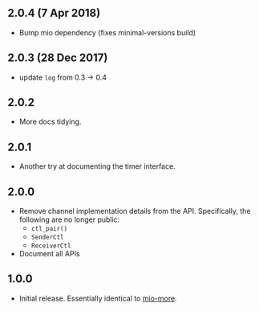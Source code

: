 ## 2.0.4 (7 Apr 2018)

* Bump mio dependency (fixes minimal-versions build)

## 2.0.3 (28 Dec 2017)

* update `log` from 0.3 -> 0.4

## 2.0.2

* More docs tidying.

## 2.0.1

* Another try at documenting the timer interface.

## 2.0.0

* Remove channel implementation details from the API.  Specifically, the following are no longer public:
  * `ctl_pair()`
  * `SenderCtl`
  * `ReceiverCtl`
* Document all APIs

## 1.0.0

* Initial release.  Essentially identical to [mio-more](https://github.com/carllerche/mio-more).
